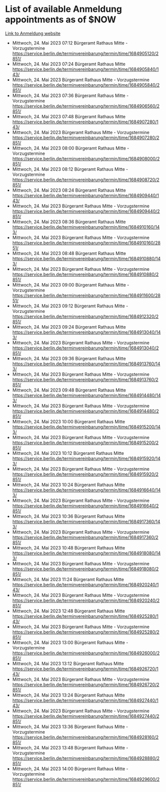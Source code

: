 # List of available Anmeldung appointments as of $NOW
[Link to Anmeldung website](https://service.berlin.de/terminvereinbarung/termin/tag.php?termin=1&anliegen[]=120686&dienstleisterlist=122210,122217,327316,122219,327312,122227,327314,122231,327346,122243,327348,122254,122252,329742,122260,329745,122262,329748,122271,327278,122273,327274,122277,327276,330436,122280,327294,122282,327290,122284,327292,122291,327270,122285,327266,122286,327264,122296,327268,150230,329760,122297,327286,122294,327284,122312,329763,122314,329775,122304,327330,122311,327334,122309,327332,317869,122281,327352,122279,329772,122283,122276,327324,122274,327326,122267,329766,122246,327318,122251,327320,122257,327322,122208,327298,122226,327300&herkunft=http%3A%2F%2Fservice.berlin.de%2Fdienstleistung%2F120686%2F)
- Mittwoch, 24. Mai 2023 07:12 Bürgeramt Rathaus Mitte - Vorzugstermine https://service.berlin.de/terminvereinbarung/termin/time/1684905120/2851/
- Mittwoch, 24. Mai 2023 07:24 Bürgeramt Rathaus Mitte https://service.berlin.de/terminvereinbarung/termin/time/1684905840/143/
- Mittwoch, 24. Mai 2023  Bürgeramt Rathaus Mitte - Vorzugstermine https://service.berlin.de/terminvereinbarung/termin/time/1684905840/2851/
- Mittwoch, 24. Mai 2023 07:36 Bürgeramt Rathaus Mitte - Vorzugstermine https://service.berlin.de/terminvereinbarung/termin/time/1684906560/2851/
- Mittwoch, 24. Mai 2023 07:48 Bürgeramt Rathaus Mitte https://service.berlin.de/terminvereinbarung/termin/time/1684907280/143/
- Mittwoch, 24. Mai 2023  Bürgeramt Rathaus Mitte - Vorzugstermine https://service.berlin.de/terminvereinbarung/termin/time/1684907280/2851/
- Mittwoch, 24. Mai 2023 08:00 Bürgeramt Rathaus Mitte - Vorzugstermine https://service.berlin.de/terminvereinbarung/termin/time/1684908000/2851/
- Mittwoch, 24. Mai 2023 08:12 Bürgeramt Rathaus Mitte - Vorzugstermine https://service.berlin.de/terminvereinbarung/termin/time/1684908720/2851/
- Mittwoch, 24. Mai 2023 08:24 Bürgeramt Rathaus Mitte https://service.berlin.de/terminvereinbarung/termin/time/1684909440/143/
- Mittwoch, 24. Mai 2023  Bürgeramt Rathaus Mitte - Vorzugstermine https://service.berlin.de/terminvereinbarung/termin/time/1684909440/2851/
- Mittwoch, 24. Mai 2023 08:36 Bürgeramt Rathaus Mitte https://service.berlin.de/terminvereinbarung/termin/time/1684910160/143/
- Mittwoch, 24. Mai 2023  Bürgeramt Rathaus Mitte - Vorzugstermine https://service.berlin.de/terminvereinbarung/termin/time/1684910160/2851/
- Mittwoch, 24. Mai 2023 08:48 Bürgeramt Rathaus Mitte https://service.berlin.de/terminvereinbarung/termin/time/1684910880/143/
- Mittwoch, 24. Mai 2023  Bürgeramt Rathaus Mitte - Vorzugstermine https://service.berlin.de/terminvereinbarung/termin/time/1684910880/2851/
- Mittwoch, 24. Mai 2023 09:00 Bürgeramt Rathaus Mitte - Vorzugstermine https://service.berlin.de/terminvereinbarung/termin/time/1684911600/2851/
- Mittwoch, 24. Mai 2023 09:12 Bürgeramt Rathaus Mitte - Vorzugstermine https://service.berlin.de/terminvereinbarung/termin/time/1684912320/2851/
- Mittwoch, 24. Mai 2023 09:24 Bürgeramt Rathaus Mitte https://service.berlin.de/terminvereinbarung/termin/time/1684913040/143/
- Mittwoch, 24. Mai 2023  Bürgeramt Rathaus Mitte - Vorzugstermine https://service.berlin.de/terminvereinbarung/termin/time/1684913040/2851/
- Mittwoch, 24. Mai 2023 09:36 Bürgeramt Rathaus Mitte https://service.berlin.de/terminvereinbarung/termin/time/1684913760/143/
- Mittwoch, 24. Mai 2023  Bürgeramt Rathaus Mitte - Vorzugstermine https://service.berlin.de/terminvereinbarung/termin/time/1684913760/2851/
- Mittwoch, 24. Mai 2023 09:48 Bürgeramt Rathaus Mitte https://service.berlin.de/terminvereinbarung/termin/time/1684914480/143/
- Mittwoch, 24. Mai 2023  Bürgeramt Rathaus Mitte - Vorzugstermine https://service.berlin.de/terminvereinbarung/termin/time/1684914480/2851/
- Mittwoch, 24. Mai 2023 10:00 Bürgeramt Rathaus Mitte https://service.berlin.de/terminvereinbarung/termin/time/1684915200/143/
- Mittwoch, 24. Mai 2023  Bürgeramt Rathaus Mitte - Vorzugstermine https://service.berlin.de/terminvereinbarung/termin/time/1684915200/2851/
- Mittwoch, 24. Mai 2023 10:12 Bürgeramt Rathaus Mitte https://service.berlin.de/terminvereinbarung/termin/time/1684915920/143/
- Mittwoch, 24. Mai 2023  Bürgeramt Rathaus Mitte - Vorzugstermine https://service.berlin.de/terminvereinbarung/termin/time/1684915920/2851/
- Mittwoch, 24. Mai 2023 10:24 Bürgeramt Rathaus Mitte https://service.berlin.de/terminvereinbarung/termin/time/1684916640/143/
- Mittwoch, 24. Mai 2023  Bürgeramt Rathaus Mitte - Vorzugstermine https://service.berlin.de/terminvereinbarung/termin/time/1684916640/2851/
- Mittwoch, 24. Mai 2023 10:36 Bürgeramt Rathaus Mitte https://service.berlin.de/terminvereinbarung/termin/time/1684917360/143/
- Mittwoch, 24. Mai 2023  Bürgeramt Rathaus Mitte - Vorzugstermine https://service.berlin.de/terminvereinbarung/termin/time/1684917360/2851/
- Mittwoch, 24. Mai 2023 10:48 Bürgeramt Rathaus Mitte https://service.berlin.de/terminvereinbarung/termin/time/1684918080/143/
- Mittwoch, 24. Mai 2023  Bürgeramt Rathaus Mitte - Vorzugstermine https://service.berlin.de/terminvereinbarung/termin/time/1684918080/2851/
- Mittwoch, 24. Mai 2023 11:24 Bürgeramt Rathaus Mitte https://service.berlin.de/terminvereinbarung/termin/time/1684920240/143/
- Mittwoch, 24. Mai 2023  Bürgeramt Rathaus Mitte - Vorzugstermine https://service.berlin.de/terminvereinbarung/termin/time/1684920240/2851/
- Mittwoch, 24. Mai 2023 12:48 Bürgeramt Rathaus Mitte https://service.berlin.de/terminvereinbarung/termin/time/1684925280/143/
- Mittwoch, 24. Mai 2023  Bürgeramt Rathaus Mitte - Vorzugstermine https://service.berlin.de/terminvereinbarung/termin/time/1684925280/2851/
- Mittwoch, 24. Mai 2023 13:00 Bürgeramt Rathaus Mitte - Vorzugstermine https://service.berlin.de/terminvereinbarung/termin/time/1684926000/2851/
- Mittwoch, 24. Mai 2023 13:12 Bürgeramt Rathaus Mitte https://service.berlin.de/terminvereinbarung/termin/time/1684926720/143/
- Mittwoch, 24. Mai 2023  Bürgeramt Rathaus Mitte - Vorzugstermine https://service.berlin.de/terminvereinbarung/termin/time/1684926720/2851/
- Mittwoch, 24. Mai 2023 13:24 Bürgeramt Rathaus Mitte https://service.berlin.de/terminvereinbarung/termin/time/1684927440/143/
- Mittwoch, 24. Mai 2023  Bürgeramt Rathaus Mitte - Vorzugstermine https://service.berlin.de/terminvereinbarung/termin/time/1684927440/2851/
- Mittwoch, 24. Mai 2023 13:36 Bürgeramt Rathaus Mitte - Vorzugstermine https://service.berlin.de/terminvereinbarung/termin/time/1684928160/2851/
- Mittwoch, 24. Mai 2023 13:48 Bürgeramt Rathaus Mitte - Vorzugstermine https://service.berlin.de/terminvereinbarung/termin/time/1684928880/2851/
- Mittwoch, 24. Mai 2023 14:00 Bürgeramt Rathaus Mitte - Vorzugstermine https://service.berlin.de/terminvereinbarung/termin/time/1684929600/2851/
